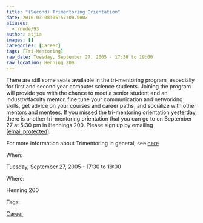 ```yaml
---
title: "(Second) Trimentoring Orientation"
date: 2016-03-08T05:57:00.000Z
aliases:
  - /node/93
author: atjia
images: []
categories: [Career]
tags: [Tri-Mentoring]
raw_date: Tuesday, September 27, 2005 - 17:30 to 19:00
raw_location: Henning 200
---
```


There are still some seats available in the tri-mentoring program, especially for first and second year computer science students. Joining the program will provide you with the chance to meet a senior student and an industry/faculty mentor, fine tune your communication and networking skills, get advice on your courses and career paths, and socialize with other mentors and mentees. If you missed the tri-mentoring orientation yesterday, there is another tri-mentoring orientation that you can go to on September 27 at 5:30 pm in Hennings 200. Please sign up by emailing [\[email protected\]](/cdn-cgi/l/email-protection#c9a4a7ae89aabae7bcabaae7aaa8).

For more information about Trimentoring in general, see [here](/node/47)

When: 

Tuesday, September 27, 2005 - 17:30 to 19:00

Where: 

Henning 200

Tags: 

[Career](/career)
